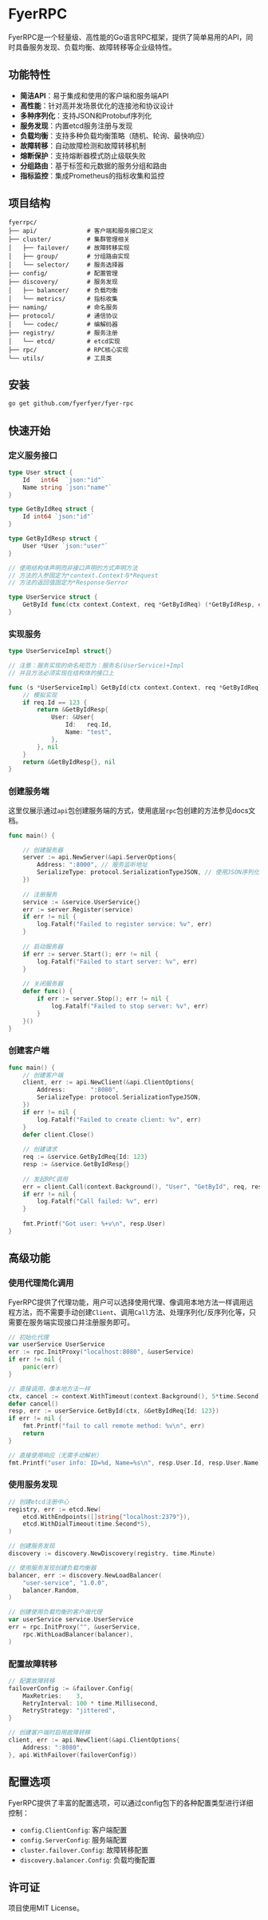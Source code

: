 # FyerRPC

FyerRPC是一个轻量级、高性能的Go语言RPC框架，提供了简单易用的API，同时具备服务发现、负载均衡、故障转移等企业级特性。

## 功能特性

- **简洁API**：易于集成和使用的客户端和服务端API
- **高性能**：针对高并发场景优化的连接池和协议设计
- **多种序列化**：支持JSON和Protobuf序列化
- **服务发现**：内置etcd服务注册与发现
- **负载均衡**：支持多种负载均衡策略（随机、轮询、最快响应）
- **故障转移**：自动故障检测和故障转移机制
- **熔断保护**：支持熔断器模式防止级联失败
- **分组路由**：基于标签和元数据的服务分组和路由
- **指标监控**：集成Prometheus的指标收集和监控

## 项目结构

```
fyerrpc/
├── api/              # 客户端和服务接口定义
├── cluster/          # 集群管理相关
│   ├── failover/     # 故障转移实现
│   ├── group/        # 分组路由实现
│   └── selector/     # 服务选择器
├── config/           # 配置管理
├── discovery/        # 服务发现
│   ├── balancer/     # 负载均衡
│   └── metrics/      # 指标收集
├── naming/           # 命名服务
├── protocol/         # 通信协议
│   └── codec/        # 编解码器
├── registry/         # 服务注册
│   └── etcd/         # etcd实现
├── rpc/              # RPC核心实现
└── utils/            # 工具类
```

## 安装

```bash
go get github.com/fyerfyer/fyer-rpc
```

## 快速开始

### 定义服务接口

```go
type User struct {
    Id   int64  `json:"id"`
    Name string `json:"name"`
}

type GetByIdReq struct {
    Id int64 `json:"id"`
}

type GetByIdResp struct {
    User *User `json:"user"`
}

// 使用结构体声明而非接口声明的方式声明方法
// 方法的入参固定为*context.Context与*Request
// 方法的返回值固定为*Response与error

type UserService struct {
    GetById func(ctx context.Context, req *GetByIdReq) (*GetByIdResp, error)
}
```

### 实现服务

```go
type UserServiceImpl struct{}

// 注意：服务实现的命名规范为：服务名(UserService)+Impl
// 并且方法必须实现在结构体的接口上

func (s *UserServiceImpl) GetById(ctx context.Context, req *GetByIdReq) (*GetByIdResp, error) {
    // 模拟实现
    if req.Id == 123 {
        return &GetByIdResp{
            User: &User{
                Id:   req.Id,
                Name: "test",
            },
        }, nil
    }
    return &GetByIdResp{}, nil
}
```

### 创建服务端

这里仅展示通过`api`包创建服务端的方式，使用底层`rpc`包创建的方法参见docs文档。

```go
func main() {

    // 创建服务器
    server := api.NewServer(&api.ServerOptions{
        Address: ":8000", // 服务监听地址
        SerializeType: protocol.SerializationTypeJSON, // 使用JSON序列化
    })
	
    // 注册服务
    service := &service.UserService{}
    err := server.Register(service)
    if err != nil {
        log.Fatalf("Failed to register service: %v", err)
    }
    
    // 启动服务器
    if err := server.Start(); err != nil {
        log.Fatalf("Failed to start server: %v", err)
    }
    
    // 关闭服务器
    defer func() {
        if err := server.Stop(); err != nil {
            log.Fatalf("Failed to stop server: %v", err)
        }
    }()
}
```

### 创建客户端

```go
func main() {
    // 创建客户端
    client, err := api.NewClient(&api.ClientOptions{
        Address:       ":8080",
        SerializeType: protocol.SerializationTypeJSON,
    })
    if err != nil {
        log.Fatalf("Failed to create client: %v", err)
    }
    defer client.Close()
    
    // 创建请求
    req := &service.GetByIdReq{Id: 123}
    resp := &service.GetByIdResp{}
    
    // 发起RPC调用
    err = client.Call(context.Background(), "User", "GetById", req, resp)
    if err != nil {
        log.Fatalf("Call failed: %v", err)
    }
    
    fmt.Printf("Got user: %+v\n", resp.User)
}
```

## 高级功能

### 使用代理简化调用

FyerRPC提供了代理功能，用户可以选择使用代理、像调用本地方法一样调用远程方法，而不需要手动创建`Client`、调用`Call`方法、处理序列化/反序列化等，只需要在服务端实现接口并注册服务即可。

```go
// 初始化代理
var userService UserService 
err := rpc.InitProxy("localhost:8080", &userService)
if err != nil {
    panic(err)
}

// 直接调用，像本地方法一样
ctx, cancel := context.WithTimeout(context.Background(), 5*time.Second)
defer cancel()
resp, err := userService.GetById(ctx, &GetByIdReq{Id: 123})
if err != nil {
    fmt.Printf("fail to call remote method: %v\n", err)
    return
}

// 直接使用响应（无需手动解析）
fmt.Printf("user info: ID=%d, Name=%s\n", resp.User.Id, resp.User.Name)
```

### 使用服务发现

```go
// 创建etcd注册中心
registry, err := etcd.New(
    etcd.WithEndpoints([]string{"localhost:2379"}),
    etcd.WithDialTimeout(time.Second*5),
)

// 创建服务发现
discovery := discovery.NewDiscovery(registry, time.Minute)

// 使用服务发现创建负载均衡器
balancer, err := discovery.NewLoadBalancer(
    "user-service", "1.0.0",
    balancer.Random,
)

// 创建使用负载均衡的客户端代理
var userService service.UserService
err = rpc.InitProxy("", &userService, 
    rpc.WithLoadBalancer(balancer),
)
```

### 配置故障转移

```go
// 配置故障转移
failoverConfig := &failover.Config{
    MaxRetries:    3,
    RetryInterval: 100 * time.Millisecond,
    RetryStrategy: "jittered",
}

// 创建客户端时启用故障转移
client, err := api.NewClient(&api.ClientOptions{
    Address: ":8080",
}, api.WithFailover(failoverConfig))
```

## 配置选项

FyerRPC提供了丰富的配置选项，可以通过config包下的各种配置类型进行详细控制：

- `config.ClientConfig`: 客户端配置
- `config.ServerConfig`: 服务端配置
- `cluster.failover.Config`: 故障转移配置
- `discovery.balancer.Config`: 负载均衡配置

## 许可证

项目使用MIT License。